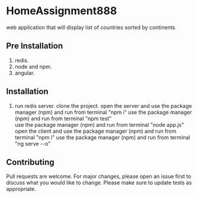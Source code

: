 # HomeAssignment888
web application that will display list of countries sorted by continents.

## Pre Installation

1) redis.
2) node and npm.
3) angular.

## Installation
 1) run redis server.
 clone the project.
 open the server and use the package manager (npm) and run from terminal "npm i"
 use the package manager (npm) and run from terminal "npm test"    
 use the package manager (npm) and run from terminal "node app.js"
 open the client and use the package manager (npm) and run from terminal "npm i"
 use the package manager (npm) and run from terminal "ng serve --o"


## Contributing
Pull requests are welcome. For major changes, please open an issue first to discuss what you would like to change.
Please make sure to update tests as appropriate.

